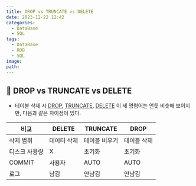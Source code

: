 ```yaml
---
title: DROP vs TRUNCATE vs DELETE
date: 2023-12-22 12:42
categories:
  - DataBase
  - SQL
tags:
  - DataBase
  - RDB
  - SQL
image: 
path:
---
```


## 🌈 DROP vs TRUNCATE vs DELETE
+ 테이블 삭제 시 [DROP](https://sonjh919.github.io/posts/DROP), [TRUNCATE](https://sonjh919.github.io/posts/TRUNCATE), [DELETE](https://sonjh919.github.io/posts/DELETE) 이 세 명령어는 언듯 비슷해 보이지만, 다음과 같은 차이점이 있다.

| 비교          | DELETE      | TRUNCATE      | DROP        |
| ------------- | ----------- | ------------- | ----------- |
| 삭제 범위     | 데이터 삭제 | 테이블 비우기 | 테이블 삭제 |
| 디스크 사용량 | X           | 초기화        | 초기화      |
| COMMIT        | 사용자      | AUTO          | AUTO        |
| 로그          | 남김        | 안남김        | 안남김      |